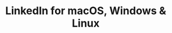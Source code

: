 ---
name: LinkedIn
url: 'https://www.linkedin.com'
category: Social Networking
title: 'LinkedIn for macOS, Windows & Linux'
key: linkedin

---